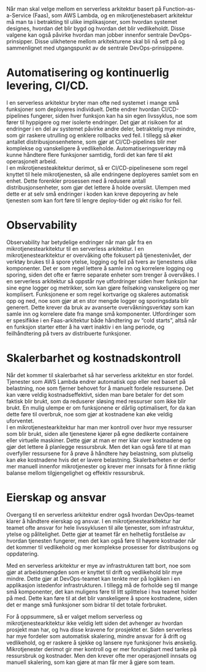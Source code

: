 Når man skal velge mellom en serverless arkitektur basert på Function-as-a-Service (Faas), som AWS Lambda, og en mikrotjenestebasert arkitektur må man ta i betrakting til ulike implikasjoner, som hvordan systemet designes, hvordan det blir bygd og hvordan det blir vedlikeholdt. Disse valgene kan også påvirke hvordan man jobber innenfor sentrale DevOps-prinsipper. Disse ulikhetene mellom arkitekturene skal bli nå sett på og sammenlignet med utgangspunkt av de sentrale DevOps-prinsippene. 

# Automatisering og kontinuerlig levering, CI/CD. 

I en serverless arkitektur bryter man ofte ned systemet i mange små funksjoner som deployeres individuelt. Dette endrer hvordan CI/CD-pipelines fungerer, siden hver funksjon kan ha sin egen livssyklus, noe som fører til hyppigere og mer isolerte endringer. Det gjør at risikoen for at endringer i en del av systemet påvirke andre deler, betraktelig mye mindre, som gir raskere utrulling og enklere rollbacks ved feil. I tillegg så øker antallet distribusjonsenhetene, som gjør at CI/CD-pipelines blir mer komplekse og vanskeligere å vedlikeholde. Automatiseringsverktøy må kunne håndtere flere funksjoner samtidig, fordi det kan føre til økt operasjonelt arbeid.  
I en mikrotjenesteakitektur derimot, så er CI/CD-pipelinesene som regel knyttet til hele mikrotjenesten, så alle endringene deployeres samlet som en enhet. Dette forenkler prosessen med å redusere antall distribusjonsenheter, som gjør det lettere å holde oversikt. Ulempen med dette er at selv små endringer i koden kan kreve depoyering av hele tjenesten som kan fort føre til lengre deploy-tider og økt risiko for feil. 

# Observability

Observability har betydelige endringer når man går fra en mikrotjenestearkitektur til en serverless arkitektur. I en mikrotjenestearkitektur er overvåking ofte fokusert på tjenestenivået, der verktøy brukes til å spore ytelse, logging og feil på tvers av tjenestens ulike komponenter. Det er som regel lettere å samle inn og korrelere logging og sporing, siden det ofte er færre separate enheter som trenger å overvåkes. 
I en serverless arkitektur så oppstår nye utfordringer siden hver funksjon har sine egne logger og metrikker, som kan gjøre feilsøking vanskeligere og mer komplisert. Funksjonene er som regel kortvarige og skaleres automatisk opp og ned, noe som gjør at en stor mengde logger og sporingsdata blir generert. Dette krever da bruk av avanserte overvåkningsverktøy som kan samle inn og korrelere date fra mange små komponenter. Utfordringer som er spesifikke i en Faas-arkitektur både håndtering av “cold starts”, altså når en funksjon starter etter å ha vært inaktiv i en lang periode, og feilhåndtering på tvers av distribuerte funksjoner.  

# Skalerbarhet og kostnadskontroll 

Når det kommer til skalerbarhet så har serverless arkitektur en stor fordel. Tjenester som AWS Lambda endrer automatisk opp eller ned basert på belastning, noe som fjerner behovet for å manuelt fordele ressursene. Det kan være veldig kostnadseffektivt, siden man bare betaler for det som faktisk blir brukt, som da reduserer sløsing med ressurser som ikke blir brukt. En mulig ulempe er om funksjonene er dårlig optimalisert, for da kan dette føre til overbruk, noe som gjør at kostnadene kan øke veldig uforventet.  
I en mikrotjenestearkitektur har man mer kontroll over hvor mye ressurser som blir brukt, siden alle tjenestene kjører på egne dedikerte containere eller virtuelle maskiner. Dette gjør at man er mer klar over kostnadene og gjør det lettere å planlegge ressursbruk. Men det kan også føre til at man overfyller ressursene for å prøve å håndtere høy belastning, som plutselig kan øke kostnadene hvis det er lavere belastning. Skalerbarheten er derfor mer manuell innenfor mikrotjenester og krever mer innsats for å finne riktig balanse mellom tilgjengelighet og effektiv ressursbruk. 

# Eierskap og ansvar 

Overgang til en serverless arkitektur endrer også hvordan DevOps-teamet klarer å håndtere eierskap og ansvar. I en mikrotjenestearkitektur har teamet ofte ansvar for hele livssyklusen til alle tjenester, som infrastruktur, ytelse og pålitelighet. Dette gjør at teamet får en helhetlig forståelse av hvordan tjenesten fungerer, men det kan også føre til høyere kostnader når det kommer til vedlikehold og mer komplekse prosesser for distribusjons og oppdatering. 

Med en serverless arkitektur er mye av infrastrukturen tatt bort, noe som gjør at arbeidsmengden som er knyttet til drift og vedlikehold blir mye mindre. Dette gjør at DevOps-teamet kan tenkte mer på logikken i en applikasjon istedenfor infrastrukturen. I tillegg må de forholde seg til mange små komponenter, det kan muligens føre til litt splittelse i hva teamet holder på med. Dette kan føre til at det blir vanskeligere å spore kostnadene, siden det er mange små funksjoner som bidrar til det totale forbruket.  
 

For å oppsummere, så er valget mellom serverless og mikrotjenestearkitektur ikke veldig lett siden det avhenger av hvordan prosjekt man har, og hva disse kravene for prosjektet er. Siden serverless har mye fordeler som automatisk skalering, mindre ansvar for å drift og vedlikehold, og er raskere å sjekke og lansere nye funksjoner hvis ønskelig.  
Mikrotjenester derimot gir mer kontroll og er mer forutsigbart med tanke på ressursbruk og kostnader. Men den krever ofte mer operasjonell innsats og manuell skalering, som kan gjøre at man får mer å gjøre som team. 